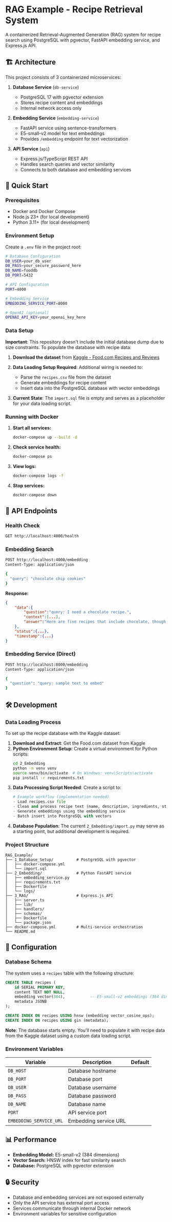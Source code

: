 # RAG Example - Recipe Retrieval System

A containerized Retrieval-Augmented Generation (RAG) system for recipe search using PostgreSQL with pgvector, FastAPI embedding service, and Express.js API.

## 🏗️ Architecture

This project consists of 3 containerized microservices:

1. **Database Service** (`db-service`)
   - PostgreSQL 17 with pgvector extension
   - Stores recipe content and embeddings
   - Internal network access only

2. **Embedding Service** (`embedding-service`)
   - FastAPI service using sentence-transformers
   - E5-small-v2 model for text embeddings
   - Provides `/embedding` endpoint for text vectorization

3. **API Service** (`api`)
   - Express.js/TypeScript REST API
   - Handles search queries and vector similarity
   - Connects to both database and embedding services

## 🚀 Quick Start

### Prerequisites

- Docker and Docker Compose
- Node.js 23+ (for local development)
- Python 3.11+ (for local development)

### Environment Setup

Create a `.env` file in the project root:

```bash
# Database Configuration
DB_USER=your_db_user
DB_PASS=your_secure_password_here
DB_NAME=fooddb
DB_PORT=5432

# API Configuration
PORT=4000

# Embedding Service
EMBEDDING_SERVICE_PORT=8000

# OpenAI (optional)
OPENAI_API_KEY=your_openai_key_here
```

### Data Setup

**Important**: This repository doesn't include the initial database dump due to size constraints. To populate the database with recipe data:

1. **Download the dataset** from [Kaggle - Food.com Recipes and Reviews](https://www.kaggle.com/datasets/irkaal/foodcom-recipes-and-reviews/data)

2. **Data Loading Setup Required**: Additional wiring is needed to:
   - Parse the `recipes.csv` file from the dataset
   - Generate embeddings for recipe content
   - Insert data into the PostgreSQL database with vector embeddings

3. **Current State**: The `import.sql` file is empty and serves as a placeholder for your data loading script.

### Running with Docker

1. **Start all services:**
   ```bash
   docker-compose up --build -d
   ```

2. **Check service health:**
   ```bash
   docker-compose ps
   ```

3. **View logs:**
   ```bash
   docker-compose logs -f
   ```

4. **Stop services:**
   ```bash
   docker-compose down
   ```

## 📡 API Endpoints

### Health Check
```bash
GET http://localhost:4000/health
```

### Embedding Search
```bash
POST http://localhost:4000/embedding
Content-Type: application/json

{
  "query": "chocolate chip cookies"
}
```

**Response:**
```json
{
    "data":{
        "question":"query: I need a chocolate recipe.",
        "context":[...],
        "answer":"Here are five recipes that include chocolate, though some may not be directly relevant to your request:\n\n1. **Chocolate Pfeffernusse**  \n   - Steps: 6  \n   - Ingredients: 14  \n\n2. **Modeling Chocolate**  \n   - Steps: 7  \n   - Ingredients: 6  \n\n3. **Modeling Chocolate** (Kid Friendly)  \n   - Steps: 8  \n   - Ingredients: 0 (no specific ingredients listed)  \n\n4. **Chocolate Biscotti (No Butter)**  \n   - Steps: 12  \n   - Ingredients: 6  \n\n5. **Chocolate Chocolate, Baby!**  \n   - Steps: 5  \n   - Ingredients: 2  \n\nPlease note that while all these recipes involve chocolate, the second and third recipes are more about creating a chocolate modeling dough rather than a traditional dessert."
    },
    "status":{...},
    "timestamp":{...}
}
```

### Embedding Service (Direct)
```bash
POST http://localhost:8000/embedding
Content-Type: application/json

{
  "question": "query: sample text to embed"
}
```

## 🛠️ Development

### Data Loading Process

To set up the recipe database with the Kaggle dataset:

1. **Download and Extract**: Get the Food.com dataset from Kaggle
2. **Python Environment Setup**: Create a virtual environment for Python scripts:
   ```bash
   cd 2_Embedding
   python -m venv venv
   source venv/bin/activate  # On Windows: venv\Scripts\activate
   pip install -r requirements.txt
   ```
3. **Data Processing Script Needed**: Create a script to:
   ```python
   # Example workflow (implementation needed)
   - Load recipes.csv file
   - Clean and process recipe text (name, description, ingredients, steps)
   - Generate embeddings using the embedding service
   - Batch insert into PostgreSQL with vectors
   ```
4. **Database Population**: The current `2_Embedding/import.py` may serve as a starting point, but additional development is required.

### Project Structure

```
RAG_Example/
├── 1_Database_Setup/          # PostgreSQL with pgvector
│   ├── docker-compose.yml
│   └── import.sql
├── 2_Embedding/               # Python FastAPI service
│   ├── embedding_service.py
│   ├── requirements.txt
│   ├── Dockerfile
│   └── logs/
├── 3_RAG/                     # Express.js API
│   ├── server.ts
│   ├── lib/
│   ├── handlers/
│   ├── schemas/
│   ├── Dockerfile
│   └── package.json
├── docker-compose.yml         # Multi-service orchestration
└── README.md
```

## 🔧 Configuration

### Database Schema

The system uses a `recipes` table with the following structure:

```sql
CREATE TABLE recipes (
    id SERIAL PRIMARY KEY,
    content TEXT NOT NULL,
    embedding vector(384),           -- E5-small-v2 embeddings (384 dimensions)
    metadata JSONB                   
);

CREATE INDEX ON recipes USING hnsw (embedding vector_cosine_ops);
CREATE INDEX ON recipes USING gin (metadata);
```

**Note**: The database starts empty. You'll need to populate it with recipe data from the Kaggle dataset using a custom data loading script.

### Environment Variables

| Variable | Description | Default |
|----------|-------------|---------|
| `DB_HOST` | Database hostname 
| `DB_PORT` | Database port
| `DB_USER` | Database username
| `DB_PASS` | Database password
| `DB_NAME` | Database name
| `PORT` | API service port
| `EMBEDDING_SERVICE_URL` | Embedding service URL

## 📊 Performance

- **Embedding Model:** E5-small-v2 (384 dimensions)
- **Vector Search:** HNSW index for fast similarity search
- **Database:** PostgreSQL with pgvector extension

## 🔒 Security

- Database and embedding services are not exposed externally
- Only the API service has external port access
- Services communicate through internal Docker network
- Environment variables for sensitive configuration